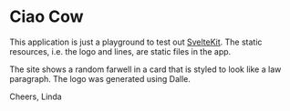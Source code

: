 # Ciao Cow

This application is just a playground to test out [SvelteKit](https://kit.svelte.dev/docs/adapters).
The static resources, i.e. the logo and lines, are static files in the app. 

The site shows a random farwell in a card that is styled to look like
a law paragraph. The logo was generated using Dalle.

Cheers, Linda



